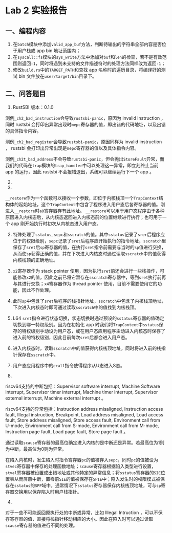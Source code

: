 # Lab 2 实验报告

## 一、编程内容

1. 在`batch`模块中添加`valid_app_buf`方法，判断待输出的字符串全部内容是否位于用户栈或 app bin 地址范围内；
2. 在`syscall::fs`模块的`sys_write`方法中添加对`buf`和`len`的检查，若不是有效范围则返回`-1`，同时将遇到未支持的文件描述符时的处理方法同样改为返回`-1`；
3. 修改`build.rs`中的`TARGET_PATH`和查找 app 名称时的遍历目录，将编译好的测试 bin 文件放在`user/target/bin`目录下。


## 二、问答题目

1. RustSBI 版本：0.1.0

测例`_ch2_bad_instruction`会导致`rustsbi-panic`，原因为 invalid instruction ，同时 rustsbi 会打印出异常出现时`mepc`寄存器的值，即出错的代码地址，以及出错的具体指令内容。

测例`_ch2_bad_register`会导致`rustsbi-panic`，原因同样为 invalid instruction ， rustsbi 会打印出异常出现是`mepc`寄存器的值以及具体指令内容。

测例`_ch2t_bad_address`不会导致`rustsbi-panic`，但会抛出`StoreFault`异常，而我们的代码在`trap`模块的`trap_handler`中可以处理这一异常，即立刻终止当前 app 的运行，因此 rustsbi 不会报错退出，系统可以继续运行下一个 app 。


2.

1. 
`__restore`作为一个函数可以接收一个参数，即位于内核栈顶一个`TrapContext`结构体的起始地址，这个`TrapContext`中包含了程序进入用户态后各寄存器的值。刚进入`__restore`时`a0`寄存器存有此地址。
`__restore`可以用于用户态程序由于各种原因进入内核态后，从内核态返回进入内核态前的位置继续进行执行；也可用于一个 app 刚开始执行时初次从内核态进入用户态。

2. 特殊处理了`sstatus`, `sepc`和`sscratch`的值。其中`sstatus`记录了`srer`后程序应位于的权限级别，`sepc`记录了`sret`后程序应开始执行的指令地址，`sscratch`里保存了`sret`后`sp`寄存器的值，在执行`sret`指令前需要与当时的`sp`值进行交换，从而使`sp`获得正确的值，并在下次进入内核态时通过读取`sscratch`中的值获得内核栈顶的正确地址。

3. `x2`寄存器作为 stack pointer 使用，因为执行`sret`前还会进行一些栈操作，可能修改`x2`的值，因此之前已将它暂存在`sscratch`寄存器中，等到`sret`执行前再与其进行交换；`x4`寄存器作为 thread pointer 使用，目前不需要使用它的功能，因此不作处理。

4. 此时`sp`中包含了`sret`后程序的栈指针地址，`sscratch`中包含了内核栈顶地址，下次进入内核态时即可通过读取`sscratch`中的值找到内核栈顶。

5. L64 `sret`指令进行状态切换，状态切换时通过预设的`sstatus`寄存器的值确定切换到哪一特权级别。因为在初始化 app 时我们将`TrapContext`中`sstatus`保存的特权级别手动设为用户态，或在用户态应用程序主动进入内核态时保存了进入前的特权级别，因此目前每次`sret`后都会进入用户态。

6. 进入内核态时，读取`sscratch`中的值获得内核栈顶地址，同时将进入前的栈指针保存在`sscratch`中。

7. 用户态应用程序中的`ecall`指令使得程序从U态进入S态。


3.
riscv64支持的中断包括：Supervisor software interrupt, Machine Software interrupt, Supervisor timer interrupt, Machine timer interrupt, Supervisor external interrupt, Machine external interrupt 。

riscv64支持的异常包括：Instruction address misaligned, Instruction access fault, Illegal instruction, Breakpoint, Load address misaligned, Load access fault, Store address misaligned, Store access fault, Environment call from U-mode, Environment call from S-mode, Environment call from M-mode, Instruction page fault, Load page fault, Store page fault 。

通过读取`scause`寄存器的最高位确定进入内核的是中断还是异常。若最高位为1则为中断，最高位为0则为异常。

在陷入内核时，发生陷入时指令寄存器`pc`的值被存入`sepc`，同时`pc`的值被设为`stvec`寄存器中保存的处理函数地址；`scause`寄存器根据陷入类型进行设置，`stval`寄存器被设置成出错地址或其他特定的异常信息；将`sstatus`寄存器的`SIE`位置零从而屏蔽中断，置零前`SIE`的值被保存在`SPIE`中；陷入发生时的权限模式被保存在`sstatus`的`SPP`域中。通常情况下`sstatus`寄存器保存内核栈顶地址，可与`sp`寄存器交换用以保存陷入时用户栈指针。


4.
对于一些不可能返回原执行处的中断或异常，比如 Illegal Intruction ，可以不保存寄存器的值，直接将栈指针移动相应的大小。因此在陷入时可以通过读取`scause`寄存器的值进行不同的处理。

